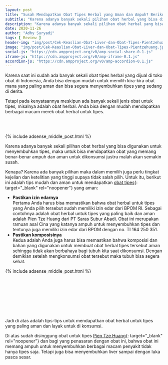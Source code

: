 ```yaml
---
layout: post
title: "Susah Mendapatkan Obat Tipes Herbal yang Aman dan Ampuh? Berikut Tipsnya"
subtitle: "Karena adanya banyak sekali pilihan obat herbal yang bisa digunakan untuk menyembuhkan tipes."
description: "Karena adanya banyak sekali pilihan obat herbal yang bisa digunakan untuk menyembuhkan tipes, maka untuk bisa mendapatkan obat yang memang benar-benar ampuh dan aman untuk dikonsumsi justru malah akan semakin susah."
date: 2020-11-26
author: "Adhy Suryadi"
tags: [ Review ]
header-img: "img/post/Cek-Keaslian-Obat-Liver-dan-Obat-Tipes-Pientzehuang.jpg"
image: "img/post/Cek-Keaslian-Obat-Liver-dan-Obat-Tipes-Pientzehuang.jpg"
social-js: "https://cdn.ampproject.org/v0/amp-social-share-0.1.js"
iframe-js: "https://cdn.ampproject.org/v0/amp-iframe-0.1.js"
accordion-js: "https://cdn.ampproject.org/v0/amp-accordion-0.1.js"
---
```


Karena saat ini sudah ada banyak sekali obat tipes herbal yang dijual di toko obat di Indonesia, Anda bisa dengan mudah untuk memilih kira-kira obat mana yang paling aman dan bisa segera menyembuhkan tipes yang sedang di derita.

Tetapi pada kenyataannya meskipun ada banyak sekali jenis obat untuk tipes, misalnya adalah obat herbal. Anda bisa dengan mudah mendapatkan berbagai macam merek obat herbal untuk tipes. 

<amp-img alt="Cek Keaslian Obat Liver dan Obat Tipes Pientzehuang" width="1200" src="https://adhysuryadi.com/img/post/Cek-Keaslian-Obat-Liver-dan-Obat-Tipes-Pientzehuang-1.jpg" title="Cek Keaslian Obat Liver dan Obat Tipes Pientzehuang" height="536" layout="responsive"></amp-img>

<br /><br />
 
{% include adsense_middle_post.html %}
 
Karena adanya banyak sekali pilihan obat herbal yang bisa digunakan untuk menyembuhkan tipes, maka untuk bisa mendapatkan obat yang memang benar-benar ampuh dan aman untuk dikonsumsi justru malah akan semakin susah.

Kenapa? Karena ada banyak pilihan maka dalam memilih juga perlu tingkat kejelian dan ketelitian yang tinggi supaya tidak salah pilih. Untuk itu, berikut ini adalah tips mudah dan aman untuk mendapatkan [obat tipes](https://pientzehuang.id/ "obat tipes"){: target="_blank" rel="noopener"} yang aman: 
 
<ul>
<li><b>Pastikan izin edarnya</b><br /> 
Pertama Anda harus bisa memastikan bahwa obat herbal untuk tipes yang Anda pilih tersebut sudah memiliki izin edar dari BPOM RI. Sebagai contohnya adalah obat herbal untuk tipes yang paling baik dan aman adalah Pien Tze Huang dari PT Saras Subur Abadi. Obat ini merupakan ramuan asal Cina yang katanya ampuh untuk menyembuhkan tipes dan tentunya juga memiliki izin edar dari BPOM dengan no. TI 164 250 351.</li>
<li><b>Pastikan komposisinya</b><br /> 
Kedua adalah Anda juga harus bisa memastikan bahwa komposisi dan bahan yang digunakan untuk membuat obat herbal tipes tersebut aman sehingga tidak akan berbahaya bagi tubuh kita saat dikonsumsi. Dengan demikian setelah mengkonsumsi obat tersebut maka tubuh bisa segera sehat.</li>
</ul>

{% include adsense_middle_post.html %}

<br /><br />

<amp-img alt="Beli Obat Tipes dan Obat Liver Pientzehuang" width="1600" src="https://adhysuryadi.com/img/post/Beli-Obat-Tipes-dan-Obat-Liver-Pientzehuang.jpg" title="Beli Obat Tipes dan Obat Liver Pientzehuang" height="1575" layout="responsive"></amp-img>

<br />

<amp-img alt="Cek Keaslian Obat Pientzehuang Disini" width="1600" src="https://adhysuryadi.com/img/post/Cek-Keaslian-Obat-Pientzehuang-Disini.jpg" title="Cek Keaslian Obat Pientzehuang Disini" height="1032" layout="responsive"></amp-img>

<br /><br />
 
Jadi di atas adalah tips-tips untuk mendapatkan obat herbal untuk tipes yang paling aman dan layak untuk di konsumsi.

Di atas sudah disinggung obat untuk tipes [Pien Tze Huang](https://pientzehuang.id/ "Pien Tze Huang"){: target="_blank" rel="noopener"} dan bagi yang penasaran dengan obat ini, bahwa obat ini memang ampuh untuk menyembuhkan berbagai macam penyakit tidak hanya tipes saja. Tetapi juga bisa menyembuhkan liver sampai dengan luka pasca sesar. 
